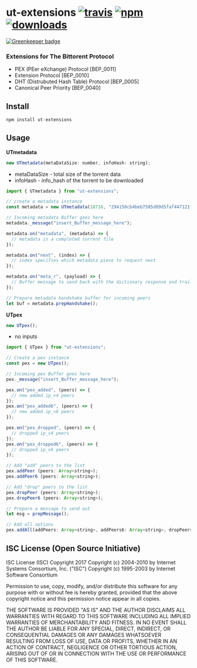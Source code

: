 # ut-extensions [![travis][travis-image]][travis-url] [![npm][npm-image]][npm-url]  [![downloads][downloads-image]][downloads-url]

[![Greenkeeper badge](https://badges.greenkeeper.io/CraigglesO/ut-extensions.svg)](https://greenkeeper.io/)

[travis-image]: https://travis-ci.org/CraigglesO/ut-extensions.svg?branch=master
[travis-url]: https://travis-ci.org/CraigglesO/ut-extensions
[npm-image]: https://img.shields.io/npm/v/ut-extensions.svg
[npm-url]: https://npmjs.org/package/ut-extensions
[downloads-image]: https://img.shields.io/npm/dm/ut-extensions.svg
[downloads-url]: https://npmjs.org/package/ut-extensions

### Extensions for The Bittorent Protocol

* PEX (PEer eXchange) Protocol          [BEP_0011]
* Extension Protocol                    [BEP_0010]
* DHT (Distrubuted Hash Table) Protocol [BEP_0005]
* Canonical Peer Priority               [BEP_0040]


## Install

``` javascript
npm install ut-extensions
```

## Usage

**UTmetadata**

``` javascript
new UTmetadata(metaDataSize: number, infoHash: string);
```

* metaDataSize - total size of the torrent data
* infoHash     - info_hash of the torrent to be downloaded

``` javascript
import { UTmetadata } from "ut-extensions";

// create a metadata instance
const metadata = new UTmetadata(18716, "294150cb4beb7585d89d5faf447121fee5360d82");

// Incoming metadata Buffer goes here
metadata._message("insert_Buffer_message_here");

metadata.on("metadata", (metadata) => {
  // metadata is a completed torrent file
});

metadata.on("next", (index) => {
  // index specifies which metadata piece to request next
});

metadata.on("meta_r", (payload) => {
  // Buffer message to send back with the dictionary response and trailer
});

// Prepare metadata handshake buffer for incoming peers
let buf = metadata.prepHandshake();

```

**UTpex**

``` javascript
new UTpex();
```

* no inputs

``` javascript
import { UTpex } from "ut-extensions";

// Create a pex instance
const pex = new UTpex();

// Incoming pex Buffer goes here
pex._message("insert_Buffer_message_here");

pex.on("pex_added", (peers) => {
  // new added ip_v4 peers
});
pex.on("pex_added6", (peers) => {
  // new added ip_v6 peers
});

pex.on("pex_dropped", (peers) => {
  // dropped ip_v4 peers
});
pex.on("pex_dropped6", (peers) => {
  // dropped ip_v6 peers
});

// Add "add" peers to the list
pex.addPeer (peers: Array<string>);
pex.addPeer6 (peers: Array<string>);

// Add "drop" peers to the list
pex.dropPeer (peers: Array<string>);
pex.dropPeer6 (peers: Array<string>);

// Prepare a message to send out
let msg = prepMessage();

// Add all options
pex.addAll(addPeers: Array<string>, addPeers6: Array<string>, dropPeers: Array<string>, dropPeers6: Array<string>);

```

## ISC License (Open Source Initiative)

ISC License (ISC)
Copyright 2017 <CraigglesO>
Copyright (c) 2004-2010 by Internet Systems Consortium, Inc. ("ISC")
Copyright (c) 1995-2003 by Internet Software Consortium


Permission to use, copy, modify, and/or distribute this software for any purpose with or without fee is hereby granted, provided that the above copyright notice and this permission notice appear in all copies.

THE SOFTWARE IS PROVIDED "AS IS" AND THE AUTHOR DISCLAIMS ALL WARRANTIES WITH REGARD TO THIS SOFTWARE INCLUDING ALL IMPLIED WARRANTIES OF MERCHANTABILITY AND FITNESS. IN NO EVENT SHALL THE AUTHOR BE LIABLE FOR ANY SPECIAL, DIRECT, INDIRECT, OR CONSEQUENTIAL DAMAGES OR ANY DAMAGES WHATSOEVER RESULTING FROM LOSS OF USE, DATA OR PROFITS, WHETHER IN AN ACTION OF CONTRACT, NEGLIGENCE OR OTHER TORTIOUS ACTION, ARISING OUT OF OR IN CONNECTION WITH THE USE OR PERFORMANCE OF THIS SOFTWARE.
